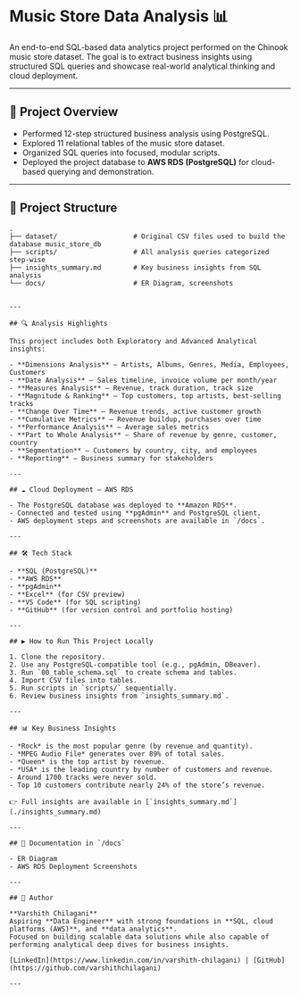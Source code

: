 # Music Store Data Analysis 📊

An end-to-end SQL-based data analytics project performed on the Chinook music store dataset. The goal is to extract business insights using structured SQL queries and showcase real-world analytical thinking and cloud deployment.

---

## 🚀 Project Overview

- Performed 12-step structured business analysis using PostgreSQL.
- Explored 11 relational tables of the music store dataset.
- Organized SQL queries into focused, modular scripts.
- Deployed the project database to **AWS RDS (PostgreSQL)** for cloud-based querying and demonstration.

---

## 📁 Project Structure

```plaintext
.
├── dataset/                   # Original CSV files used to build the database music_store_db
├── scripts/                   # All analysis queries categorized step-wise
├── insights_summary.md        # Key business insights from SQL analysis
└── docs/                      # ER Diagram, screenshots


---

## 🔍 Analysis Highlights

This project includes both Exploratory and Advanced Analytical insights:

- **Dimensions Analysis** – Artists, Albums, Genres, Media, Employees, Customers
- **Date Analysis** – Sales timeline, invoice volume per month/year
- **Measures Analysis** – Revenue, track duration, track size
- **Magnitude & Ranking** – Top customers, top artists, best-selling tracks
- **Change Over Time** – Revenue trends, active customer growth
- **Cumulative Metrics** – Revenue buildup, purchases over time
- **Performance Analysis** – Average sales metrics
- **Part to Whole Analysis** – Share of revenue by genre, customer, country
- **Segmentation** – Customers by country, city, and employees
- **Reporting** – Business summary for stakeholders

---

## ☁️ Cloud Deployment – AWS RDS

- The PostgreSQL database was deployed to **Amazon RDS**.
- Connected and tested using **pgAdmin** and PostgreSQL client.
- AWS deployment steps and screenshots are available in `/docs`.

---

## 🛠️ Tech Stack

- **SQL (PostgreSQL)**
- **AWS RDS**
- **pgAdmin**
- **Excel** (for CSV preview)
- **VS Code** (for SQL scripting)
- **GitHub** (for version control and portfolio hosting)

---

## ▶️ How to Run This Project Locally

1. Clone the repository.
2. Use any PostgreSQL-compatible tool (e.g., pgAdmin, DBeaver).
3. Run `00_table_schema.sql` to create schema and tables.
4. Import CSV files into tables.
5. Run scripts in `scripts/` sequentially.
6. Review business insights from `insights_summary.md`.

---

## 📊 Key Business Insights

- *Rock* is the most popular genre (by revenue and quantity).
- *MPEG Audio File* generates over 89% of total sales.
- *Queen* is the top artist by revenue.
- *USA* is the leading country by number of customers and revenue.
- Around 1700 tracks were never sold.
- Top 10 customers contribute nearly 24% of the store’s revenue.

👉 Full insights are available in [`insights_summary.md`](./insights_summary.md)

---

## 📄 Documentation in `/docs`

- ER Diagram
- AWS RDS Deployment Screenshots

---

## 👤 Author

**Varshith Chilagani**  
Aspiring **Data Engineer** with strong foundations in **SQL, cloud platforms (AWS)**, and **data analytics**.  
Focused on building scalable data solutions while also capable of performing analytical deep dives for business insights.

[LinkedIn](https://www.linkedin.com/in/varshith-chilagani) | [GitHub](https://github.com/varshithchilagani)

---



